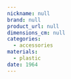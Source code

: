 ```yaml
---
nickname: null
brand: null
product_url: null
dimensions_cm: null
categories:
  - accessories
materials:
  - plastic
date: 1964
---
```


